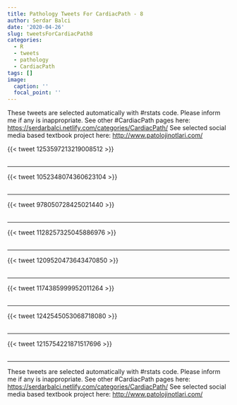 ```yaml
---
title: Pathology Tweets For CardiacPath - 8
author: Serdar Balci
date: '2020-04-26'
slug: tweetsForCardiacPath8
categories:
  - R
  - tweets
  - pathology
  - CardiacPath
tags: []
image:
  caption: ''
  focal_point: ''
---
```



These tweets are selected automatically with #rstats code. Please inform me if any is inappropriate.
See other #CardiacPath pages here: https://serdarbalci.netlify.com/categories/CardiacPath/ 
See selected social media based textbook project here: http://www.patolojinotlari.com/

{{< tweet 1253597213219008512 >}}
<br>
<br>
<hr>
{{< tweet 1052348074360623104 >}}
<br>
<br>
<hr>
{{< tweet 978050728425021440 >}}
<br>
<br>
<hr>
{{< tweet 1128257325045886976 >}}
<br>
<br>
<hr>
{{< tweet 1209520473643470850 >}}
<br>
<br>
<hr>
{{< tweet 1174385999952011264 >}}
<br>
<br>
<hr>
{{< tweet 1242545053068718080 >}}
<br>
<br>
<hr>
{{< tweet 1215754221871517696 >}}
<br>
<br>
<hr>


These tweets are selected automatically with #rstats code. Please inform me if any is inappropriate.
See other #CardiacPath pages here: https://serdarbalci.netlify.com/categories/CardiacPath/ 
See selected social media based textbook project here: http://www.patolojinotlari.com/
